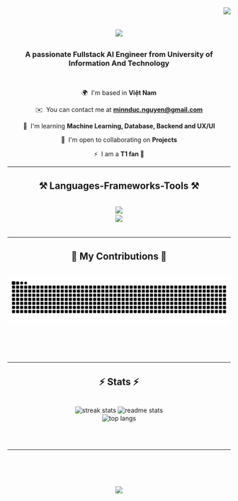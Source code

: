 <!-- The New One -->
<img align="right" src="https://visitor-badge.laobi.icu/badge?page_id=minnduc.minnduc" />

<h1 align="center">
    <img src="https://readme-typing-svg.herokuapp.com/?font=Righteous&size=35&center=true&vCenter=true&width=500&height=70&duration=4000&lines=Hi+There!+👋;+I'm+Minh+Duc+Nguyen!;+Fullstack+AI+Engineer;+UITの学生;" />
</h1>

<h3 align="center">A passionate Fullstack AI Engineer from University of Information And Technology</h3>

<br/>

<div align="center">
  
 🌍  I'm based in **Việt Nam**
  
 ✉️  You can contact me at **[minnduc.nguyen@gmail.com](mailto:minnduc.nguyen@gmail.com)**

 🧠  I'm learning **Machine Learning, Database, Backend and UX/UI**  
 
 🤝  I'm open to collaborating on **Projects**
 
 ⚡  I am a **T1 fan 🔴**

 </div>

 <hr/>
 
<h2 align="center">⚒️ Languages-Frameworks-Tools ⚒️</h2>
<br/>
<div align="center">
    <img src="https://skillicons.dev/icons?i=react,html,css,vscode,github,figma," /><br>
    <img src="https://skillicons.dev/icons?i=python,javascript,cpp,postgres,nextjs" />
</div>

<br/>
<hr/>

<div align="center">
  <h2>🐍 My Contributions 🐍</h2>
  <br>
  <img alt="snake eating my contributions" src="https://raw.githubusercontent.com/minnduc/minnduc/output/github-contribution-grid-snake.svg" />
  
  <br/><br/><br/>
</div>

<hr/>

<h2 align="center">⚡ Stats ⚡</h2>
<br>
<div align=center>
  <img width=390 src="https://github-readme-streak-stats-salesp07.vercel.app/?user=minnduc&count_private=true&theme=react&border_radius=10" alt="streak stats"/>
<img width=390 src="https://github-readme-stats-salesp07.vercel.app/api?username=minnduc&count_private=true&show_icons=true&theme=react&rank_icon=github&border_radius=10" alt="readme stats" />
<br/>
<img width=325 align="center" src="https://github-readme-stats-salesp07.vercel.app/api/top-langs/?username=minnduc&hide=HTML&langs_count=8&layout=compact&theme=react&border_radius=10&size_weight=0.5&count_weight=0.5&exclude_repo=github-readme-stats" alt="top langs" />
</div>

<br/><br/>

<hr/>

<br/>

<h1 align="center"> 
    <img src="https://readme-typing-svg.herokuapp.com/?font=Righteous&size=35&center=true&vCenter=true&width=600&height=70&duration=4000&lines=Thank+you+for+visiting!;+また来週！" /> 
</h1>

<br/>
